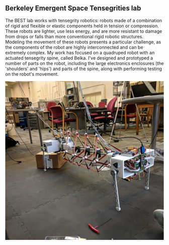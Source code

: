 
## Berkeley Emergent Space Tensegrities lab

  The BEST lab works with tensegrity robotics: robots made of a combination of rigid and flexible or elastic components held in tension or compression. These robots are lighter, use less energy, and are more resistant to damage from drops or falls than more conventional rigid robotic structures. Modeling the movement of these robots presents a particular challenge, as the components of the robot are highly interconnected and can be extremely complex. My work has focused on a quadruped robot with an actuated tensegrity spine, called Belka. I've designed and prototyped a number of parts on the robot, including the large electronics enclosures (the 'shoulders' and 'hips') and parts of the spine, along with performing testing on the robot's movement.

<img src="images/Belka-1.jpg?raw=true"/>
